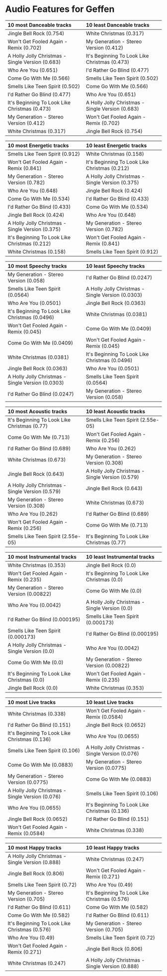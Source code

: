 # Audio Features for Geffen
| 10 most Danceable tracks | 10 least Danceable tracks |
|:---|:---|
| Jingle Bell Rock (0.754) | White Christmas (0.317) |
| Won't Get Fooled Again - Remix (0.702) | My Generation - Stereo Version (0.412) |
| A Holly Jolly Christmas - Single Version (0.683) | It's Beginning To Look Like Christmas (0.473) |
| Who Are You (0.651) | I'd Rather Go Blind (0.477) |
| Come Go With Me (0.566) | Smells Like Teen Spirit (0.502) |
| Smells Like Teen Spirit (0.502) | Come Go With Me (0.566) |
| I'd Rather Go Blind (0.477) | Who Are You (0.651) |
| It's Beginning To Look Like Christmas (0.473) | A Holly Jolly Christmas - Single Version (0.683) |
| My Generation - Stereo Version (0.412) | Won't Get Fooled Again - Remix (0.702) |
| White Christmas (0.317) | Jingle Bell Rock (0.754) |

| 10 most Energetic tracks | 10 least Energetic tracks |
|:---|:---|
| Smells Like Teen Spirit (0.912) | White Christmas (0.158) |
| Won't Get Fooled Again - Remix (0.841) | It's Beginning To Look Like Christmas (0.212) |
| My Generation - Stereo Version (0.782) | A Holly Jolly Christmas - Single Version (0.375) |
| Who Are You (0.648) | Jingle Bell Rock (0.424) |
| Come Go With Me (0.534) | I'd Rather Go Blind (0.433) |
| I'd Rather Go Blind (0.433) | Come Go With Me (0.534) |
| Jingle Bell Rock (0.424) | Who Are You (0.648) |
| A Holly Jolly Christmas - Single Version (0.375) | My Generation - Stereo Version (0.782) |
| It's Beginning To Look Like Christmas (0.212) | Won't Get Fooled Again - Remix (0.841) |
| White Christmas (0.158) | Smells Like Teen Spirit (0.912) |

| 10 most Speechy tracks | 10 least Speechy tracks |
|:---|:---|
| My Generation - Stereo Version (0.058) | I'd Rather Go Blind (0.0247) |
| Smells Like Teen Spirit (0.0564) | A Holly Jolly Christmas - Single Version (0.0303) |
| Who Are You (0.0501) | Jingle Bell Rock (0.0363) |
| It's Beginning To Look Like Christmas (0.0496) | White Christmas (0.0381) |
| Won't Get Fooled Again - Remix (0.045) | Come Go With Me (0.0409) |
| Come Go With Me (0.0409) | Won't Get Fooled Again - Remix (0.045) |
| White Christmas (0.0381) | It's Beginning To Look Like Christmas (0.0496) |
| Jingle Bell Rock (0.0363) | Who Are You (0.0501) |
| A Holly Jolly Christmas - Single Version (0.0303) | Smells Like Teen Spirit (0.0564) |
| I'd Rather Go Blind (0.0247) | My Generation - Stereo Version (0.058) |

| 10 most Acoustic tracks | 10 least Acoustic tracks |
|:---|:---|
| It's Beginning To Look Like Christmas (0.77) | Smells Like Teen Spirit (2.55e-05) |
| Come Go With Me (0.713) | Won't Get Fooled Again - Remix (0.256) |
| I'd Rather Go Blind (0.689) | Who Are You (0.262) |
| White Christmas (0.673) | My Generation - Stereo Version (0.308) |
| Jingle Bell Rock (0.643) | A Holly Jolly Christmas - Single Version (0.579) |
| A Holly Jolly Christmas - Single Version (0.579) | Jingle Bell Rock (0.643) |
| My Generation - Stereo Version (0.308) | White Christmas (0.673) |
| Who Are You (0.262) | I'd Rather Go Blind (0.689) |
| Won't Get Fooled Again - Remix (0.256) | Come Go With Me (0.713) |
| Smells Like Teen Spirit (2.55e-05) | It's Beginning To Look Like Christmas (0.77) |

| 10 most Instrumental tracks | 10 least Instrumental tracks |
|:---|:---|
| White Christmas (0.353) | Jingle Bell Rock (0.0) |
| Won't Get Fooled Again - Remix (0.235) | It's Beginning To Look Like Christmas (0.0) |
| My Generation - Stereo Version (0.00822) | Come Go With Me (0.0) |
| Who Are You (0.0042) | A Holly Jolly Christmas - Single Version (0.0) |
| I'd Rather Go Blind (0.000195) | Smells Like Teen Spirit (0.000173) |
| Smells Like Teen Spirit (0.000173) | I'd Rather Go Blind (0.000195) |
| A Holly Jolly Christmas - Single Version (0.0) | Who Are You (0.0042) |
| Come Go With Me (0.0) | My Generation - Stereo Version (0.00822) |
| It's Beginning To Look Like Christmas (0.0) | Won't Get Fooled Again - Remix (0.235) |
| Jingle Bell Rock (0.0) | White Christmas (0.353) |

| 10 most Live tracks | 10 least Live tracks |
|:---|:---|
| White Christmas (0.338) | Won't Get Fooled Again - Remix (0.0584) |
| I'd Rather Go Blind (0.151) | Jingle Bell Rock (0.0652) |
| It's Beginning To Look Like Christmas (0.136) | Who Are You (0.0655) |
| Smells Like Teen Spirit (0.106) | A Holly Jolly Christmas - Single Version (0.076) |
| Come Go With Me (0.0883) | My Generation - Stereo Version (0.0775) |
| My Generation - Stereo Version (0.0775) | Come Go With Me (0.0883) |
| A Holly Jolly Christmas - Single Version (0.076) | Smells Like Teen Spirit (0.106) |
| Who Are You (0.0655) | It's Beginning To Look Like Christmas (0.136) |
| Jingle Bell Rock (0.0652) | I'd Rather Go Blind (0.151) |
| Won't Get Fooled Again - Remix (0.0584) | White Christmas (0.338) |

| 10 most Happy tracks | 10 least Happy tracks |
|:---|:---|
| A Holly Jolly Christmas - Single Version (0.888) | White Christmas (0.247) |
| Jingle Bell Rock (0.806) | Won't Get Fooled Again - Remix (0.271) |
| Smells Like Teen Spirit (0.72) | Who Are You (0.49) |
| My Generation - Stereo Version (0.705) | It's Beginning To Look Like Christmas (0.576) |
| I'd Rather Go Blind (0.611) | Come Go With Me (0.582) |
| Come Go With Me (0.582) | I'd Rather Go Blind (0.611) |
| It's Beginning To Look Like Christmas (0.576) | My Generation - Stereo Version (0.705) |
| Who Are You (0.49) | Smells Like Teen Spirit (0.72) |
| Won't Get Fooled Again - Remix (0.271) | Jingle Bell Rock (0.806) |
| White Christmas (0.247) | A Holly Jolly Christmas - Single Version (0.888) |
